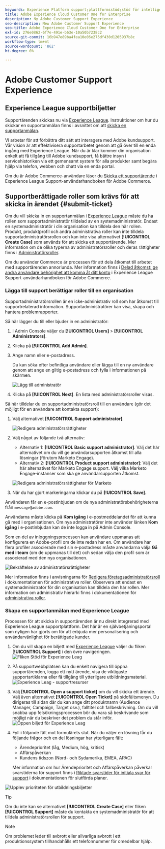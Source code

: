 ```yaml
---
keywords: Experience Platform support;plattformsstöd;stöd för intelligenta tjänster; kundsupport; attribueringssupport; rtcdp-support; skicka supportanmälan;kundsupport
title: Adobe Experience Cloud Customer One for Enterprise
description: Ny Adobe Customer Support Experience
seo-description: New Adobe Customer Support Experience
seo-title: Adobe Experience Cloud Customer One for Enterprise
exl-id: 276e0862-6f7e-491e-b63e-10a50b7238c2
source-git-commit: 16b947e89ba4fea10e06e275df430d1205937b8c
workflow-type: tm+mt
source-wordcount: '862'
ht-degree: 0%

---
```


# Adobe Customer Support Experience

## Experience League supportbiljetter

Supportärenden skickas nu via [Experience League](https://experienceleague.adobe.com/home#support). Instruktioner om hur du skickar en supportanmälan finns i avsnittet om att [skicka en supportanmälan](#create-a-support-ticket-with-experience-league).

Vi arbetar för att förbättra ditt sätt att interagera med Adobe kundsupport. Vår vision är att effektivisera supportarbetet genom att gå över till en enda ingång med Experience League. När du är klar kommer din organisation enkelt att få tillgång till Adobe kundsupport, få bättre insyn i servicehistoriken via ett gemensamt system för alla produkter samt begära hjälp via telefon, webben och chatt via en enda portal.

Om du är Adobe Commerce-användare läser du [Skicka ett supportärende](https://experienceleague.adobe.com/en/docs/commerce-knowledge-base/kb/help-center-guide/magento-help-center-user-guide#support-case) i Experience League Support-användarhandboken för Adobe Commerce.

## Supportberättigade roller som krävs för att skicka in ärendet {#submit-ticket}

Om du vill skicka in en supportanmälan i [Experience League](https://experienceleague.adobe.com/home#support) måste du ha rollen som supportadministratör tilldelad av en systemadministratör. Endast en systemadministratör i din organisation kan tilldela den här rollen. Produkt, produktprofil och andra administrativa roller kan inte tilldela supportadministratörsrollen och kan inte visa alternativet **[!UICONTROL Create Case]** som används för att skicka ett supportärende. Mer information om de olika typerna av administratörsroller och deras rättigheter finns i [Administratörsroller](admin-roles.md).

Om du använder Commerce är processen för att dela åtkomst till arbetet med supportärenden annorlunda. Mer information finns i [Delad åtkomst: ge andra användare behörighet att komma åt ditt konto](https://experienceleague.adobe.com/en/docs/commerce-knowledge-base/kb/help-center-guide/magento-help-center-user-guide#shared-access) i Experience League Support-användarhandboken för Adobe Commerce.

### Lägga till support berättigar roller till en organisation

Supportadministratörsrollen är en icke-administrativ roll som har åtkomst till supportrelaterad information. Supportadministratörer kan visa, skapa och hantera problemrapporter.

Så här lägger du till eller bjuder in en administratör:

1. I Admin Console väljer du **[!UICONTROL Users]** > **[!UICONTROL Administrators]**.
1. Klicka på **[!UICONTROL Add Admin]**.
1. Ange namn eller e-postadress.

   Du kan söka efter befintliga användare eller lägga till en ny användare genom att ange en giltig e-postadress och fylla i informationen på skärmen.

   ![Lägg till administratör](assets/admin-console-add-admin.png)

1. Klicka på **[!UICONTROL Next]**. En lista med administratörsroller visas.

Så här tilldelar du en supportadministratörsroll till en användare (gör det möjligt för en användare att kontakta support):

1. Välj alternativet **[!UICONTROL Support administrator]**.

   ![Redigera administratörsrättigheter](assets/edit-admin-rights.png)

1. Välj något av följande två alternativ:

   * Alternativ 1: **[!UICONTROL Basic support administrator]**. Välj det här alternativet om du vill ge användarsupporten åtkomst till alla lösningar (förutom Marketo Engage).
   * Alternativ 2: **[!UICONTROL Product support administrator]**: Välj det här alternativet för Marketo Engage support. Välj vilka Marketo Engage-instanser som ska ge användarsupporten åtkomst.

   ![Redigera administratörsrättigheter för Marketo](assets/edit-admin-rights-advanced.png)

1. När du har gjort markeringarna klickar du på **[!UICONTROL Save]**.

Användaren får en e-postinbjudan om de nya administratörsbehörigheterna från `message@adobe.com`.

Användarna måste klicka på **Kom igång** i e-postmeddelandet för att kunna gå med i organisationen. Om nya administratörer inte använder länken **Kom igång** i e-postinbjudan kan de inte logga in på Admin Console.

Som en del av inloggningsprocessen kan användare uppmanas att konfigurera en Adobe-profil om de inte redan har en. Om användare har flera profiler associerade med sin e-postadress måste användarna välja **Gå med i team** (om de uppmanas till det) och sedan välja den profil som är associerad med den nya organisationen.

![Bekräftelse av administratörsrättigheter](assets/admin-rights-confirmation.png)

Mer information finns i anvisningarna för [Redigera företagsadministratörsroll](admin-roles.md#add-enterprise-role) i dokumentationen för administrativa roller. Observera att endast en systemadministratör för din organisation kan tilldela den här rollen. Mer information om administrativ hierarki finns i dokumentationen för [administrativa roller](admin-roles.md).

### Skapa en supportanmälan med Experience League

Processen för att skicka in supportärenden är nu direkt integrerad med Experience League supportplattform. Det här är en självbetjäningsportal som nyligen har gjorts om för att erbjuda mer personalisering och användarvänlighet för berättigade kunder.

1. Om du vill skapa en biljett med [Experience League](https://experienceleague.adobe.com/home#support) väljer du fliken **[!UICONTROL Support]** i den övre navigeringen.
   ![Fliken Stöd för Experience Leag](./assets/experience-league-support-tab.png)
1. På supportwebbplatsen kan du enkelt navigera till öppna supportärenden, logga ett nytt ärende, visa de viktigaste supportartiklarna eller få tillgång till ytterligare utbildningsmaterial.
   ![Experience Leag - supportresurser](./assets/experience-league-support-resources.png)
1. Välj **[!UICONTROL Open a support ticket]** om du vill skicka ett ärende. Välj även alternativet **[!UICONTROL Open Ticket]** på sidofältsmenyn. Du dirigeras till sidan där du kan ange ditt produktnamn (Audience Manager, Campaign, Target osv.), falltitel och fallbeskrivning. Om du vill snabba upp felsökningsprocessen bör du vara så beskrivande som möjligt när du beskriver det problem du står inför.
   ![Öppen biljett för Experience Leag](./assets/experience-league-open-ticket.png)
1. Fyll i följande fält mot formulärets slut. När du väljer en lösning får du följande frågor och en del lösningar har ytterligare fält:

   * Ärendeprioritet (låg, Medium, hög, kritisk)
   * Affärspåverkan
   * Kundens tidszon (Nord- och Sydamerika, EMEA, APAC)

   Mer information om hur Ärendeprioritet och Affärspåverkan påverkar svarstiderna för support finns i [Riktade svarstider för initiala svar för support](https://experienceleague.adobe.com/en/docs/support-resources/data-sheets/overview#targeted-initial-response-times-for-support) i dokumentationen för slutförda planer.

![Upplev prioriteten för utbildningsbiljetter](./assets/experience-league-ticket-priority.png)

>[!TIP]
>
> Om du inte kan se alternativet **[!UICONTROL Create Case]** eller fliken **[!UICONTROL Support]** måste du kontakta en systemadministratör för att tilldela administratörsrollen för support.








>[!NOTE]
>
> Om problemet leder till avbrott eller allvarliga avbrott i ett produktionssystem tillhandahålls ett telefonnummer för omedelbar hjälp.




<!--

## What About the Legacy Systems?

New Tickets/Cases will no longer be able to be submitted in legacy systems as of May 11th.  The [Admin Console](https://adminconsole.adobe.com/) will be used to submit new tickets/cases.

### Existing Tickets/Cases

* Between May 11th and May 20th the legacy systems will remain available to work existing tickets/cases to completion.
* Beginning May 20th the support team will migrate remaining open cases from the legacy systems to the new support experience.  You will receive an email notification regarding how to contact support to continue to work these cases.
-->
